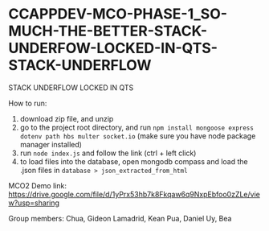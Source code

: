 # CCAPPDEV-MCO-PHASE-1_SO-MUCH-THE-BETTER-STACK-UNDERFOW-LOCKED-IN-QTS-STACK-UNDERFLOW
STACK UNDERFLOW LOCKED IN QTS 

How to run:
1. download zip file, and unzip
2. go to the project root directory, and run `npm install mongoose express dotenv path hbs multer socket.io` (make sure you have node package manager installed)
3. run `node index.js` and follow the link (ctrl + left click)
4. to load files into the database, open mongodb compass and load the .json files in `database > json_extracted_from_html`

MCO2 Demo link:
https://drive.google.com/file/d/1yPrx53hb7k8Fkqaw6q9NxpEbfoo0zZLe/view?usp=sharing

Group members:
Chua, Gideon
Lamadrid, Kean
Pua, Daniel
Uy, Bea
